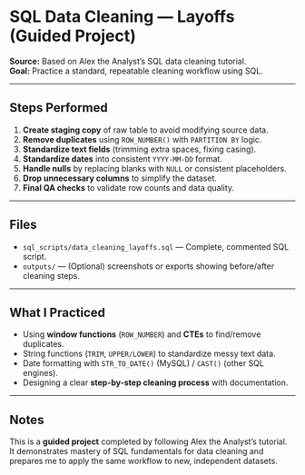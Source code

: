 # SQL Data Cleaning — Layoffs (Guided Project)

**Source:** Based on Alex the Analyst’s SQL data cleaning tutorial.  
**Goal:** Practice a standard, repeatable cleaning workflow using SQL.

---

## Steps Performed
1. **Create staging copy** of raw table to avoid modifying source data.  
2. **Remove duplicates** using `ROW_NUMBER()` with `PARTITION BY` logic.  
3. **Standardize text fields** (trimming extra spaces, fixing casing).  
4. **Standardize dates** into consistent `YYYY-MM-DD` format.  
5. **Handle nulls** by replacing blanks with `NULL` or consistent placeholders.  
6. **Drop unnecessary columns** to simplify the dataset.  
7. **Final QA checks** to validate row counts and data quality.

---

## Files
- `sql_scripts/data_cleaning_layoffs.sql` — Complete, commented SQL script.  
- `outputs/` — (Optional) screenshots or exports showing before/after cleaning steps.

---

## What I Practiced
- Using **window functions** (`ROW_NUMBER`) and **CTEs** to find/remove duplicates.  
- String functions (`TRIM`, `UPPER/LOWER`) to standardize messy text data.  
- Date formatting with `STR_TO_DATE()` (MySQL) / `CAST()` (other SQL engines).  
- Designing a clear **step-by-step cleaning process** with documentation.

---

## Notes
This is a **guided project** completed by following Alex the Analyst’s tutorial.  
It demonstrates mastery of SQL fundamentals for data cleaning and prepares me to apply the same workflow to new, independent datasets.
